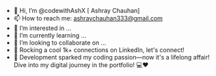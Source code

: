 - 👋 Hi, I’m @codewithAshX [ Ashray Chauhan]
- 📫 How to reach me: ashraychauhan333@gmail.com
- 👀 I’m interested in ...
- 🌱 I’m currently learning ...
- 💞️ I’m looking to collaborate on ...
- 🔗 Rocking a cool 1k+ connections on LinkedIn, let's connect!
- 🚀 Development sparked my coding passion—now it's a lifelong affair! Dive into my digital journey in the portfolio! 💻❤️

<!---
codewithAshX/codewithAshX is a ✨ special ✨ repository because its `README.md` (this file) appears on your GitHub profile.
You can click the Preview link to take a look at your changes.
--->
